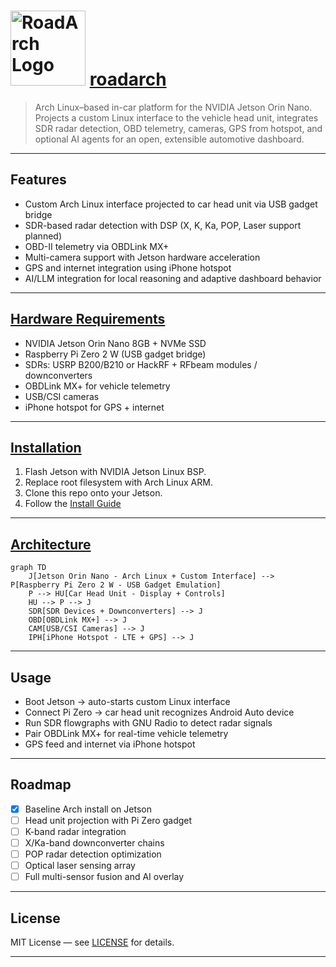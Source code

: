 # <img src="./roadarch_whiteonly.png" alt="RoadArch Logo" width="120"> [roadarch](https://github.com/malibuw/roadarch/wiki)



> Arch Linux–based in-car platform for the NVIDIA Jetson Orin Nano.  
> Projects a custom Linux interface to the vehicle head unit, integrates SDR radar detection, OBD telemetry, cameras, GPS from hotspot, and optional AI agents for an open, extensible automotive dashboard.

---

## Features
- Custom Arch Linux interface projected to car head unit via USB gadget bridge
- SDR-based radar detection with DSP (X, K, Ka, POP, Laser support planned)
- OBD-II telemetry via OBDLink MX+
- Multi-camera support with Jetson hardware acceleration
- GPS and internet integration using iPhone hotspot
- AI/LLM integration for local reasoning and adaptive dashboard behavior

---

## [Hardware Requirements](https://github.com/malibuw/roadarch/wiki/Hardware-Requirements)
- NVIDIA Jetson Orin Nano 8GB + NVMe SSD  
- Raspberry Pi Zero 2 W (USB gadget bridge)  
- SDRs: USRP B200/B210 or HackRF + RFbeam modules / downconverters  
- OBDLink MX+ for vehicle telemetry  
- USB/CSI cameras  
- iPhone hotspot for GPS + internet  

---

## [Installation](https://github.com/malibuw/roadarch/wiki/Install-Guide)
1. Flash Jetson with NVIDIA Jetson Linux BSP.  
2. Replace root filesystem with Arch Linux ARM.  
3. Clone this repo onto your Jetson.  
4. Follow the [Install Guide](https://github.com/malibuw/roadarch/wiki/Install-Guide)

---

## [Architecture](https://github.com/malibuw/roadarch/wiki/Architecture)

```mermaid
graph TD
    J[Jetson Orin Nano - Arch Linux + Custom Interface] --> P[Raspberry Pi Zero 2 W - USB Gadget Emulation]
    P --> HU[Car Head Unit - Display + Controls]
    HU --> P --> J
    SDR[SDR Devices + Downconverters] --> J
    OBD[OBDLink MX+] --> J
    CAM[USB/CSI Cameras] --> J
    IPH[iPhone Hotspot - LTE + GPS] --> J
```

---

## Usage
- Boot Jetson → auto-starts custom Linux interface  
- Connect Pi Zero → car head unit recognizes Android Auto device  
- Run SDR flowgraphs with GNU Radio to detect radar signals  
- Pair OBDLink MX+ for real-time vehicle telemetry  
- GPS feed and internet via iPhone hotspot  

---

## Roadmap
- [x] Baseline Arch install on Jetson  
- [ ] Head unit projection with Pi Zero gadget  
- [ ] K-band radar integration  
- [ ] X/Ka-band downconverter chains  
- [ ] POP radar detection optimization  
- [ ] Optical laser sensing array  
- [ ] Full multi-sensor fusion and AI overlay  

---


## License
MIT License — see [LICENSE](./LICENSE) for details.

---
